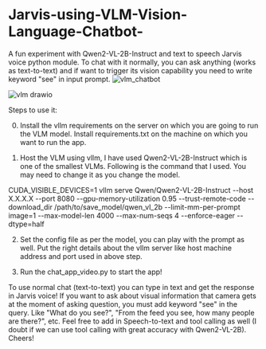 # Jarvis-using-VLM-Vision-Language-Chatbot-
A fun experiment with Qwen2-VL-2B-Instruct and text to speech Jarvis voice python module. To chat with it normally, you can ask anything (works as text-to-text) and if want to trigger its vision capability you need to write keyword "see" in input prompt. 
![vlm_chatbot](https://github.com/user-attachments/assets/b684d096-2b93-4421-9c98-6e9908b703f6)

![vlm drawio](https://github.com/user-attachments/assets/5cd1a6d2-45fc-472b-98de-ca557be037b4)

Steps to use it:

0. Install the vllm requirements on the server on which you are going to run the VLM model. Install requirements.txt on the machine on which you want to run the app.

1. Host the VLM using vllm, I have used Qwen2-VL-2B-Instruct which is one of the smallest VLMs. Following is the command that I used. You may need to change it as you change the model.

CUDA_VISIBLE_DEVICES=1 vllm serve Qwen/Qwen2-VL-2B-Instruct --host X.X.X.X --port 8080 --gpu-memory-utilization 0.95 --trust-remote-code --download_dir /path/to/save_model/qwen_vl_2b  --limit-mm-per-prompt image=1 --max-model-len 4000 --max-num-seqs 4 --enforce-eager --dtype=half

2. Set the config file as per the model, you can play with the prompt as well. Put the right details about the vllm server like host machine address and port used in above step.

3. Run the chat_app_video.py to start the app!

To use normal chat (text-to-text) you can type in text and get the response in Jarvis voice! If you want to ask about visual information that camera gets at the moment of asking question, you must add keyword "see" in the query. Like "What do you see?", "From the feed you see, how many people are there?", etc. Feel free to add in Speech-to-text and tool calling as well (I doubt if we can use tool calling with great accuracy with Qwen2-VL-2B). Cheers! 

